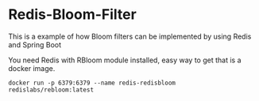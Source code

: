 # Redis-Bloom-Filter

This is a example of how Bloom filters can be implemented by using Redis and Spring Boot

You need Redis with RBloom module installed, easy way to get that is a docker image. 

```
docker run -p 6379:6379 --name redis-redisbloom redislabs/rebloom:latest
```
